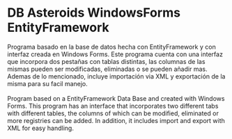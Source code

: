 <h1>DB Asteroids WindowsForms EntityFramework</h1>

Programa basado en la base de datos hecha con EntityFramework y con interfaz creada en Windows Forms.
Este programa cuenta con una interfaz que incorpora dos pestañas con tablas distintas, las columnas de las mismas pueden ser modificadas, eliminadas o se pueden añadir mas.
Ademas de lo mencionado, incluye importación via XML y exportación de la misma para su facil manejo.
<br>
<br>
Program based on a EntityFramework Data Base and created with Windows Forms.
This program has an interface that incorporates two different tabs with different tables, the columns of which can be modified, eliminated or more registries can be added.
In addition, it includes import and export with XML for easy handling.
